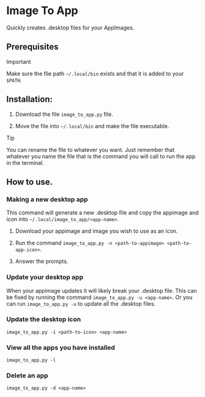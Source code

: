 # Image To App

Quickly creates .desktop files for your AppImages.

## Prerequisites

> [!IMPORTANT]
> Make sure the file path `~/.local/bin` exists and that it is added to your `$PATH`.

## Installation:

1. Download the file `image_to_app.py` file.

2. Move the file into `~/.local/bin` and make the file executable.

> [!TIP]
> You can rename the file to whatever you want. Just remember that whatever you
> name the file that is the command you will call to run the app in the terminal.

## How to use.

### Making a new desktop app

This command will generate a new .desktop file and copy the appimage and icon 
into `~/.local/image_to_app/<app-name>`. 

1. Download your appimage and image you wish to use as an icon.

2. Run the command `image_to_app.py -n <path-to-appimage> <path-to-app-icon>`.

3. Answer the prompts.

### Update your desktop app

When your appimage updates it will likely break your .desktop file. This can be
fixed by running the command `image_to_app.py -u <app-name>`. Or you can run
`image_to_app.py -u` to update all the .desktop files.

### Update the desktop icon

`image_to_app.py -i <path-to-icon> <app-name>`

### View all the apps you have installed

`image_to_app.py -l`

### Delete an app

`image_to_app.py -d <app-name>`